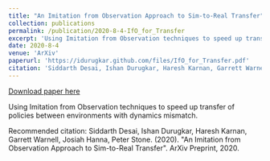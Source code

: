 ```yaml
---
title: "An Imitation from Observation Approach to Sim-to-Real Transfer"
collection: publications
permalink: /publication/2020-8-4-IfO_for_Transfer
excerpt: 'Using Imitation from Observation techniques to speed up transfer of policies between environments with dynamics mismatch'
date: 2020-8-4
venue: 'ArXiv'
paperurl: 'https://idurugkar.github.com/files/IfO_for_Transfer.pdf'
citation: 'Siddarth Desai, Ishan Durugkar, Haresh Karnan, Garrett Warnell, Josiah Hanna, Peter Stone. (2020). &quot;An Imitation from Observation Approach to Sim-to-Real Transfer&quot;. ArXiv Preprint, 2020.'
---
```


<a href='https://idurugkar.github.com/files/IfO_for_Transfer.pdf'>Download paper here</a>

Using Imitation from Observation techniques to speed up transfer of policies between environments with dynamics mismatch. 

Recommended citation: Siddarth Desai, Ishan Durugkar, Haresh Karnan, Garrett Warnell, Josiah Hanna, Peter Stone. (2020). "An Imitation from Observation Approach to Sim-to-Real Transfer". ArXiv Preprint, 2020.
